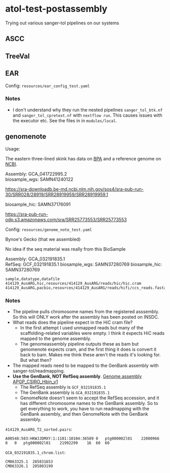 # atol-test-postassembly

Trying out various sanger-tol pipelines on our systems

## ASCC

## TreeVal


## EAR

Config: `resources/ear_config_test.yaml`

### Notes

- I don't understand why they run the nested pipelines `sanger_tol_btk.nf` and
  `sanger_tol_cpretext.nf` with `nextflow run`. This causes issues with the
  executor etc. See the files in in `modules/local`.

## genomenote


Usage: [](https://pipelines.tol.sanger.ac.uk/genomenote/2.1.0/usage)

The eastern three-lined skink has data on
[BPA](https://data.bioplatforms.com/dataset/?ext_search_by=&q=taxon_id%3A316450)
and a reference genome on
[NCBI](https://www.ncbi.nlm.nih.gov/bioproject/PRJNA980841/).

Assembly: GCA_041722995.2  
biosample_wgs: SAMN41240122  

https://sra-downloadb.be-md.ncbi.nlm.nih.gov/sos4/sra-pub-run-30/SRR028/28919/SRR28919959/SRR28919959.1

biosample_hic: SAMN37176091 

https://sra-pub-run-odp.s3.amazonaws.com/sra/SRR25773553/SRR25773553

Config: `resources/genome_note_test.yaml`


Bynoe's Gecko (that we assembled)

No idea if the seq material was really from this BioSample

Assembly: GCA_032191835.1	
RefSeq: GCF_032191835.1
biosample_wgs: SAMN37280769 
biosample_hic: SAMN37280769 

```csv
sample,datatype,datafile
414129_AusARG,hic,resources/414129_AusARG/reads/hic/hic.cram
414129_AusARG,pacbio,resources/414129_AusARG/reads/hifi/ccs_reads.fasta.gz
```

### Notes

- The pipeline pulls chromosome names from the registered asssembly. So this
  will ONLY work after the assembly has been posted on INSDC.
- What reads does the pipeline expect in the HiC cram file?
  - In the first attempt I used unmapped reads but many of the
    scaffolding-related variables were empty. I think it expects HiC reads
    mapped to the genome assembly.
  - The genomeassembly pipeline outputs these as bam but genomenote expects
  cram, and the first thing it does is convert it back to bam. Makes me think
  these aren't the reads it's looking for. But what then?
- The mapped reads need to be mapped to the GenBank assembly with
  sanger-tol/readmapping.
- **Use the GenBank, NOT RefSeq assembly**. [Genome assembly APGP_CSIRO_Hbin_v1](https://www.ncbi.nlm.nih.gov/datasets/genome/GCF_032191835.1/)
  - The RefSeq assembly is `GCF_032191835.1`
  - The GenBank assembly is `GCA_032191835.1`
  - GenomeNote doesn't seem to accept the RefSeq accession, and it has
    different chromosome names to the GenBank assembly. So to get everything to
    work, you have to run readmapping with the GenBank assembly, and then
    GenomeNote with the GenBank assembly.


`414129_AusARG_T2_sorted.pairs`:

```
A00548:503:HKWJJDMXY:1:1101:10104:36589	0	ptg000002l01	22000966	8	0	ptg000002l01	21992299	16	60	60
```

`GCA_032191835.1_chrom.list`:

```
CM063325.1	285831653
CM063326.1	205803199
```
